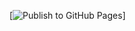 [![Publish to GitHub Pages](https://github.com/sustavis/policies/workflows/deploy-to-github-pages.yml/badge.svg)]
